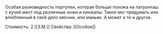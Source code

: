 Особая разновидность портупеи, которая больше похожа на патронташ с кучей мест под различные ножи и кинжалы. Такое мог придумать или влюбленный в своё дело мясник, или маньяк. А может и то и другое.

Стоимость: 2 [[З.М.]]
Свойства: [[Особое]]